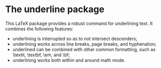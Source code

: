 # The underline package

This LaTeX package provides a robust command for underlining text. It combines the following features:

* underlining is interrupted so as to not intersect descenders;
* underlining works across line breaks, page breaks, and hyphenation;
* underlined can be combined with other common formatting, such as \textit, \textbf, \em, and \bf;
* underlining works both within and around math mode.
